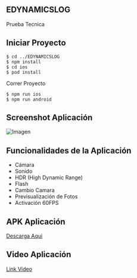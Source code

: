 ## EDYNAMICSLOG
Prueba Tecnica

## Iniciar Proyecto

```
$ cd ../EDYNAMICSLOG
$ npm install
$ cd ios
$ pod install
```

Correr Proyecto

```
$ npm run ios
$ npm run android

```

## Screenshot Aplicación
![Imagen](https://i.ibb.co/ZKPgTps/emulador.png=300x1400)


## Funcionalidades de la Aplicación

- Cámara
- Sonido
- HDR (High Dynamic Range)
- Flash
- Cambio Camara
- Previsualización de Fotos
- Activación 60FPS

## APK Aplicación
[Descarga Aqui](https://drive.google.com/file/d/1NrJuNS11Stzbj6hkSpa9k7zh0IGFwooJ/view?usp=sharing)


## Video Aplicación

[Link Video](https://streamable.com/l6u48v?src=player-page-share)
